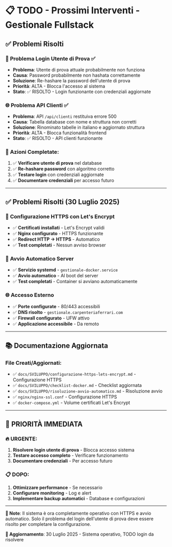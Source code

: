 # 📋 TODO - Prossimi Interventi - Gestionale Fullstack

## ✅ Problemi Risolti

### 🔐 **Problema Login Utente di Prova** ✅
- **Problema**: Utente di prova attuale probabilmente non funziona
- **Causa**: Password probabilmente non hashata correttamente
- **Soluzione**: Re-hashare la password dell'utente di prova
- **Priorità**: ALTA - Blocca l'accesso al sistema
- **Stato**: ✅ RISOLTO - Login funzionante con credenziali aggiornate

### 🌐 **Problema API Clienti** ✅
- **Problema**: API `/api/clienti` restituiva errore 500
- **Causa**: Tabella database con nome e struttura non corretti
- **Soluzione**: Rinominato tabelle in italiano e aggiornato struttura
- **Priorità**: ALTA - Blocca funzionalità frontend
- **Stato**: ✅ RISOLTO - API clienti funzionante

### 🔧 **Azioni Completate**:
1. ✅ **Verificare utente di prova** nel database
2. ✅ **Re-hashare password** con algoritmo corretto
3. ✅ **Testare login** con credenziali aggiornate
4. ✅ **Documentare credenziali** per accesso futuro

---

## ✅ Problemi Risolti (30 Luglio 2025)

### 🎉 **Configurazione HTTPS con Let's Encrypt**
- ✅ **Certificati installati** - Let's Encrypt validi
- ✅ **Nginx configurato** - HTTPS funzionante
- ✅ **Redirect HTTP → HTTPS** - Automatico
- ✅ **Test completati** - Nessun avviso browser

### 🚀 **Avvio Automatico Server**
- ✅ **Servizio systemd** - `gestionale-docker.service`
- ✅ **Avvio automatico** - Al boot del server
- ✅ **Test completati** - Container si avviano automaticamente

### 🌐 **Accesso Esterno**
- ✅ **Porte configurate** - 80/443 accessibili
- ✅ **DNS risolto** - `gestionale.carpenteriaferrari.com`
- ✅ **Firewall configurato** - UFW attivo
- ✅ **Applicazione accessibile** - Da remoto

---

## 📚 Documentazione Aggiornata

### **File Creati/Aggiornati**:
- ✅ `docs/SVILUPPO/configurazione-https-lets-encrypt.md` - Configurazione HTTPS
- ✅ `docs/SVILUPPO/checklist-docker.md` - Checklist aggiornata
- ✅ `docs/SVILUPPO/risoluzione-avvio-automatico.md` - Risoluzione avvio
- ✅ `nginx/nginx-ssl.conf` - Configurazione HTTPS
- ✅ `docker-compose.yml` - Volume certificati Let's Encrypt

---

## 🎯 **PRIORITÀ IMMEDIATA**

### 🔥 **URGENTE**:
1. **Risolvere login utente di prova** - Blocca accesso sistema
2. **Testare accesso completo** - Verificare funzionamento
3. **Documentare credenziali** - Per accesso futuro

### 📋 **DOPO**:
1. **Ottimizzare performance** - Se necessario
2. **Configurare monitoring** - Log e alert
3. **Implementare backup automatici** - Database e configurazioni

---

**📝 Note**: Il sistema è ora completamente operativo con HTTPS e avvio automatico. Solo il problema del login dell'utente di prova deve essere risolto per completare la configurazione.

**🔄 Aggiornamento**: 30 Luglio 2025 - Sistema operativo, TODO login da risolvere 